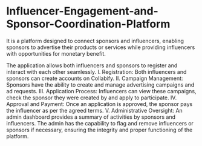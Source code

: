 # Influencer-Engagement-and-Sponsor-Coordination-Platform

It is a platform designed to connect sponsors and influencers, enabling sponsors to advertise their products or services while providing influencers with opportunities for monetary benefit.

The application allows both influencers and sponsors to register and interact with each other seamlessly.
I. Registration: Both influencers and sponsors can create accounts on Collabify.
II. Campaign Management: Sponsors have the ability to create and manage advertising campaigns and ad requests.
III. Application Process: Influencers can view these campaigns, check the sponsor they were created by and apply to participate.
IV. Approval and Payment: Once an application is approved, the sponsor pays the influencer as per the agreed terms.
V. Administrative Oversight: An admin dashboard provides a summary of activities by sponsors and influencers. The admin has the capability to flag and remove influencers or sponsors if necessary, ensuring the integrity and proper functioning of the platform.
